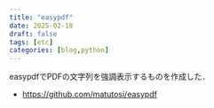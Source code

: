 ```yaml
---
title: "easypdf"
date: 2025-02-18
draft: false
tags: [etc]
categories: [blog,python]
---
```


easypdfでPDFの文字列を強調表示するものを作成した．

- https://github.com/matutosi/easypdf   
